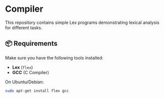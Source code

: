 # Compiler

This repository contains simple Lex programs demonstrating lexical analysis for different tasks.



## 📦 Requirements

Make sure you have the following tools installed:

- **Lex** (`flex`)
- **GCC** (C Compiler)

On Ubuntu/Debian:
```bash
sudo apt-get install flex gcc
